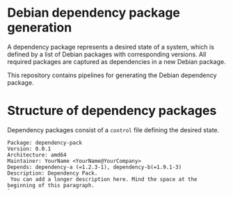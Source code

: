 # Debian dependency package generation

A dependency package represents a desired state of a system, which is defined by a list of Debian packages with corresponding versions. All required packages are captured as dependencies in a new Debian package.

This repository contains pipelines for generating the Debian dependency package.

# Structure of dependency packages
Dependency packages consist of a `control` file defining the desired state.
```
Package: dependency-pack
Version: 0.0.1
Architecture: amd64
Maintainer: YourName <YourName@YourCompany>
Depends: dependency-a (=1.2.3-1), dependency-b(=1.9.1-3)
Description: Dependency Pack.
 You can add a longer description here. Mind the space at the beginning of this paragraph.
`
